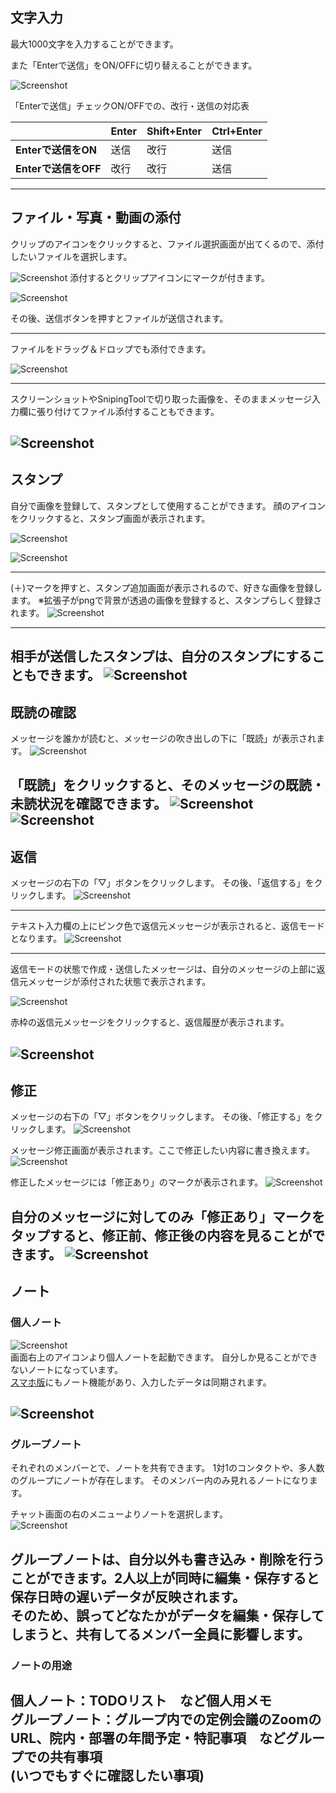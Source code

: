 ## 文字入力

最大1000文字を入力することができます。

また「Enterで送信」をON/OFFに切り替えることができます。

![Screenshot](img/文字入力1.jpg)  

「Enterで送信」チェックON/OFFでの、改行・送信の対応表
<!--Enter単体だとメッセージ入力欄上では改行されるが送信したメッセージでは改行されずに表示される-->
|              | Enter | Shift+Enter | Ctrl+Enter |
| ------------ | ----- | ----------- | ---------- |
| **Enterで送信をON**  | 送信  | 改行        | 送信       |
| **Enterで送信をOFF** | 改行  | 改行        | 送信       |

---
## ファイル・写真・動画の添付

クリップのアイコンをクリックすると、ファイル選択画面が出てくるので、添付したいファイルを選択します。

![Screenshot](img/添付ファイル1.jpg)
添付するとクリップアイコンにマークが付きます。

![Screenshot](img/添付ファイル4.jpg)

その後、送信ボタンを押すとファイルが送信されます。
***
ファイルをドラッグ＆ドロップでも添付できます。

![Screenshot](img/添付ファイル2.jpg)
***
スクリーンショットやSnipingToolで切り取った画像を、そのままメッセージ入力欄に張り付けてファイル添付することもできます。

![Screenshot](img/添付ファイル3.jpg)
---
## スタンプ

自分で画像を登録して、スタンプとして使用することができます。
顔のアイコンをクリックすると、スタンプ画面が表示されます。

![Screenshot](img/スタンプ1.jpg)

![Screenshot](img/スタンプ2.jpg)
***
(＋)マークを押すと、スタンプ追加画面が表示されるので、好きな画像を登録します。
※拡張子がpngで背景が透過の画像を登録すると、スタンプらしく登録されます。
![Screenshot](img/スタンプ3.jpg)
***
相手が送信したスタンプは、自分のスタンプにすることもできます。
![Screenshot](img/スタンプ4.jpg)
---
## 既読の確認

メッセージを誰かが読むと、メッセージの吹き出しの下に「既読」が表示されます。
![Screenshot](img/既読1.jpg)

「既読」をクリックすると、そのメッセージの既読・未読状況を確認できます。
![Screenshot](img/既読2.jpg)
![Screenshot](img/既読3.jpg)
---
## 返信

メッセージの右下の「▽」ボタンをクリックします。
その後、「返信する」をクリックします。
![Screenshot](img/返信1.jpg)
***
テキスト入力欄の上にピンク色で返信元メッセージが表示されると、返信モードとなります。
![Screenshot](img/返信2.jpg)
***
返信モードの状態で作成・送信したメッセージは、自分のメッセージの上部に返信元メッセージが添付された状態で表示されます。 

![Screenshot](img/返信3.jpg)

赤枠の返信元メッセージをクリックすると、返信履歴が表示されます。

![Screenshot](img/返信4.jpg)
---
## 修正

メッセージの右下の「▽」ボタンをクリックします。
その後、「修正する」をクリックします。
![Screenshot](img/修正する1.jpg)

メッセージ修正画面が表示されます。ここで修正したい内容に書き換えます。
![Screenshot](img/修正する2.jpg)

修正したメッセージには「修正あり」のマークが表示されます。 
![Screenshot](img/修正する3.jpg)

自分のメッセージに対してのみ「修正あり」マークをタップすると、修正前、修正後の内容を見ることができます。 
![Screenshot](img/修正する4.jpg)
---

## ノート
### 個人ノート
![Screenshot](img/ノート1.jpg)  
画面右上のアイコンより個人ノートを起動できます。
自分しか見ることができないノートになっています。  
[スマホ版](sp_chat.md#_8)にもノート機能があり、入力したデータは同期されます。

![Screenshot](img/ノート2.jpg)
---
### グループノート
それぞれのメンバーとで、ノートを共有できます。
1対1のコンタクトや、多人数のグループにノートが存在します。
そのメンバー内のみ見れるノートになります。  

チャット画面の右のメニューよりノートを選択します。  
![Screenshot](img/ノート3.jpg)

グループノートは、自分以外も書き込み・削除を行うことができます。2人以上が同時に編集・保存すると保存日時の遅いデータが反映されます。  
そのため、誤ってどなたかがデータを編集・保存してしまうと、共有してるメンバー全員に影響します。
---
### ノートの用途
個人ノート：TODOリスト　など個人用メモ  
グループノート：グループ内での定例会議のZoomのURL、院内・部署の年間予定・特記事項　などグループでの共有事項  
(いつでもすぐに確認したい事項)  
---
